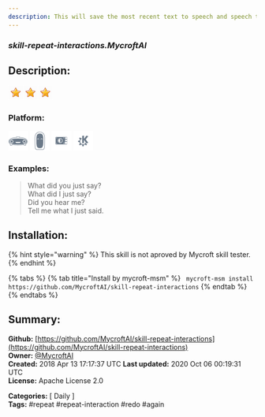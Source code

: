 ```yaml
---
description: This will save the most recent text to speech and speech to text Utterances to show to the user
---
```


### _skill-repeat-interactions.MycroftAI_  
## Description:  
  
  
![](../.gitbook/assets/star.png)![](../.gitbook/assets/star.png)![](../.gitbook/assets/star.png)  
  
### Platform:  
 ![Mark I](../.gitbook/assets/mark-1-icon.png)  ![Mark II](../.gitbook/assets/mark-2-icon.png)  ![Picroft](../.gitbook/assets/picroft-icon.png)  ![plasmoid](../.gitbook/assets/kde.png)   
### Examples:  
> What did you just say?  
> What did I just say?  
> Did you hear me?  
> Tell me what I just said.  
  
## Installation:  
{% hint style="warning" %}
This skill is not aproved by Mycroft skill tester.
{% endhint %}
    
{% tabs %}
{% tab title="Install by mycroft-msm" %}
``` mycroft-msm install https://github.com/MycroftAI/skill-repeat-interactions```
{% endtab %}
  {% endtabs %}
    
## Summary:  
**Github:** [https://github.com/MycroftAI/skill-repeat-interactions](https://github.com/MycroftAI/skill-repeat-interactions)  
**Owner:** [@MycroftAI](https://github.com/MycroftAI)  
**Created:** 2018 Apr 13 17:17:37 UTC  **Last updated:** 2020 Oct 06 00:19:31 UTC  
**License:** Apache License 2.0  
  
**Categories:** [ Daily ]   
**Tags:** \#repeat \#repeat-interaction \#redo \#again   

